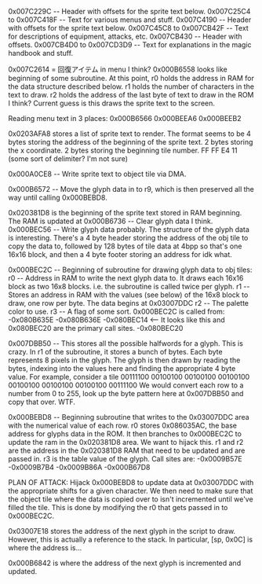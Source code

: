 0x007C229C -- Header with offsets for the sprite text below.
0x007C25C4 to 0x007C418F -- Text for various menus and stuff.
0x007C4190 -- Header with offsets for the sprite text below.
0x007C45C8 to 0x007CB42F -- Text for descriptions of equipment, attacks, etc.
0x007CB430 -- Header with offsets.
0x007CB4D0 to 0x007CD3D9 -- Text for explanations in the magic handbook and stuff.

0x007C2614 = 回復アイテム in menu I think?
0x000B6558 looks like beginning of some subroutine. At this point, r0 holds the
address in RAM for the data structure described below. r1 holds the number of
characters in the text to draw. r2 holds the address of the last byte of text to
draw in the ROM I think? Current guess is this draws the sprite text to the
screen.

Reading menu text in 3 places:
0x000B6566
0x000BEEA6
0x000BEEB2

0x0203AFA8 stores a list of sprite text to render. The format seems to be
4 bytes storing the address of the beginning of the sprite text.
2 bytes storing the x coordinate.
2 bytes storing the beginning tile number.
FF FF E4 11 (some sort of delimiter? I'm not sure)

0x000A0CE8 -- Write sprite text to object tile via DMA.

0x000B6572 -- Move the glyph data in to r9, which is then preserved all the way until
calling 0x000BEBD8.

0x020381D8 is the beginning of the sprite text stored in RAM beginning. The RAM is updated at
  0x000B6736 -- Clear glyph data I think.
  0x000BEC56 -- Write glyph data probably.
The structure of the glyph data is interesting. There's a 4 byte header storing the
address of the obj tile to copy the data to, followed by 128 bytes of tile data at
4bpp so that's one 16x16 block, and then a 4 byte footer storing an address for idk what.

0x000BEC2C -- Beginning of subroutine for drawing glyph data to obj tiles:
  r0 -- Address in RAM to write the next glyph data to. It draws each 16x16 block
        as two 16x8 blocks. i.e. the subroutine is called twice per glyph.
  r1 -- Stores an address in RAM with the values (see below) of the
        16x8 block to draw, one row per byte. The data begins at 0x03007DDC
  r2 -- The palette color to use.
  r3 -- A flag of some sort.
0x000BEC2C is called from:
-0x080B635E
-0x080B636E
-0x080BEC14 <-- It looks like this and 0x080BEC20 are the primary call sites.
-0x080BEC20

0x007DBB50 -- This stores all the possible halfwords for a glyph. This is crazy.
In r1 of the subroutine, it stores a bunch of bytes. Each byte represents 8 pixels
in the glyph. The glyph is then drawn by reading the bytes, indexing into the values
here and finding the appropriate 4 byte value. For example, consider a tile
00111100
00100100
00100100
00100100
00100100
00100100
00100100
00111100
We would convert each row to a number from 0 to 255, look up the byte pattern here
at 0x007DBB50 and copy that over. WTF.

0x000BEBD8 -- Beginning subroutine that writes to the 0x03007DDC area with the
  numerical value of each row. r0 stores 0x086035AC, the base address for glyphs
  data in the ROM. It then branches to 0x000BEC2C to update the ram in the 0x020381D8 area.
  We want to hijack this.
  r1 and r2 are the address in the 0x020381D8 RAM that need to be updated and are
  passed in.
  r3 is the table value of the glyph.
Call sites are:
-0x0009B57E
-0x0009B7B4
-0x0009B86A
-0x000B67D8

PLAN OF ATTACK: Hijack 0x000BEBD8 to update data at 0x03007DDC with the appropriate
  shifts for a given character. We then need to make sure that the object tile where
  the data is copied over to isn't incremented until we've filled the tile. This is done
  by modifying the r0 that gets passed in to 0x000BEC2C.

0x03007E18 stores the address of the next glyph in the script to draw. However,
this is actually a reference to the stack. In particular, [sp, 0x0C] is where the
address is...

0x000B6842 is where the address of the next glyph is incremented and updated.
